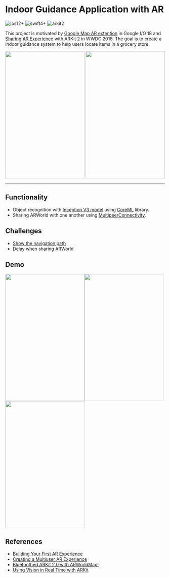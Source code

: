 # Indoor Guidance Application with AR
![ios12+](https://img.shields.io/badge/ios-12%2B-blue.svg)
![swift4+](https://img.shields.io/badge/swift-4%2B-orange.svg)
![arkit2](https://img.shields.io/badge/arkit-2-brightgreen.svg)

This project is motivated by [Google Map AR extention](https://youtu.be/ogfYd705cRs?t=5098) in Google I/O 18 and [Sharing AR Experience](https://www.apple.com/newsroom/2018/06/apple-unveils-arkit-2/?videoid=0e9ddba360be9dd77ac4881ea2fa6cdb) with ARKit 2 in WWDC 2018. 
The goal is to create a indoor guidance system to help users locate items in a grocery store. 

<img src="https://github.com/Willjay90/Gotcha/blob/master/resources/GoogleMapAR.png" width="250" height="400"/> <img src="https://github.com/Willjay90/Gotcha/blob/master/resources/SharingARWorld.png" width="250" height="400"/>


---

## Functionality

- Object recognition with [Inception V3 model](https://developer.apple.com/machine-learning/model-details/Inception-v3.txt) using [CoreML](https://developer.apple.com/documentation/coreml) library.
- Sharing ARWorld with one another using [MultipeerConnectivity](MultipeerConnectivity).

## Challenges
- [Show the navigation path](https://stackoverflow.com/questions/53530244/how-to-make-an-scnnode-facing-toward-aranchor)
- Delay when sharing ARWorld

## Demo
<img src="https://github.com/Willjay90/Gotcha/blob/master/resources/FirstView.png" width="250" height="400"/><img src="https://github.com/Willjay90/Gotcha/blob/master/resources/Host.gif" width="250" height="400"/> <img src="https://github.com/Willjay90/Gotcha/blob/master/resources/User.gif" width="250" height="400"/>


## References
- [Building Your First AR Experience](https://developer.apple.com/documentation/arkit/building_your_first_ar_experience)
- [Creating a Multiuser AR Experience](https://developer.apple.com/documentation/arkit/creating_a_multiuser_ar_experience)
- [Bluetoothed ARKit 2.0 with ARWorldMap!](https://github.com/simformsolutions/ARKit2.0-Prototype)
- [Using Vision in Real Time with ARKit](https://github.com/eduDorus/PAWI/tree/master/prototypes/UsingVisionInRealTimeWithARKit)
